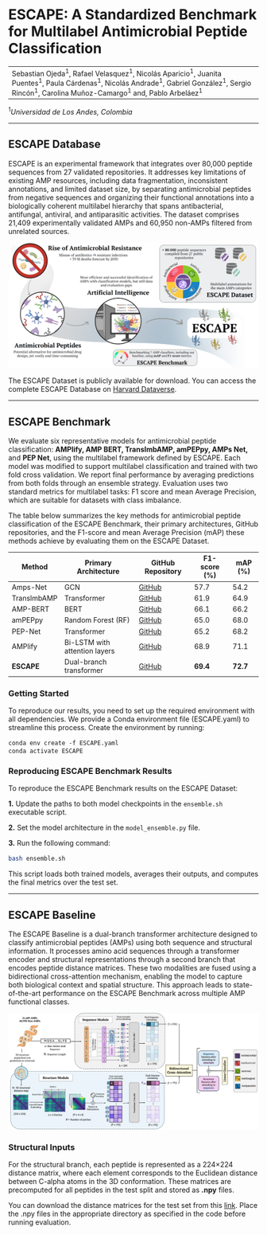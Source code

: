# ESCAPE: A Standardized Benchmark for Multilabel Antimicrobial Peptide Classification

<table>
    <tr>
        <td>
            Sebastian Ojeda<sup>1</sup>, Rafael Velasquez<sup>1</sup>, Nicolás Aparicio<sup>1</sup>, Juanita Puentes<sup>1</sup>, Paula Cárdenas<sup>1</sup>, Nicolás Andrade<sup>1</sup>, Gabriel González<sup>1</sup>, Sergio Rincón<sup>1</sup>, Carolina Muñoz-Camargo<sup>1</sup> and, Pablo Arbeláez<sup>1</sup>
        </td>
    </tr>
</table>
<sup>1</sup><em>Universidad de Los Andes, Colombia</em>

___________

## ESCAPE Database

ESCAPE is an experimental framework that integrates over 80,000 peptide sequences from 27 validated repositories. It addresses key limitations of existing AMP resources, including data fragmentation, inconsistent annotations, and limited dataset size, by separating antimicrobial peptides from negative sequences and organizing their functional annotations into a biologically coherent multilabel hierarchy that spans antibacterial, antifungal, antiviral, and antiparasitic activities. The dataset comprises 21,409 experimentally validated AMPs and 60,950 non-AMPs filtered from unrelated sources.



<p align="center">
<img src="Figures/overview_ESCAPE.png" width="800">
</p>




The ESCAPE Dataset is publicly available for download. You can access the complete ESCAPE Database on [Harvard Dataverse](https://doi.org/10.7910/DVN/C69MCD).

___________

## ESCAPE Benchmark


We evaluate six representative models for antimicrobial peptide classification: **AMPlify, AMP BERT, TransImbAMP, amPEPpy, AMPs Net,** and **PEP Net**, using the multilabel framework defined by ESCAPE. Each model was modified to support multilabel classification and trained with two fold cross validation. We report final performance by averaging predictions from both folds through an ensemble strategy. Evaluation uses two standard metrics for multilabel tasks: F1 score and mean Average Precision, which are suitable for datasets with class imbalance.

The table below summarizes the key methods for antimicrobial peptide classification of the ESCAPE Benchmark, their primary architectures, GitHub repositories, and the F1-score and mean Average Precision (mAP) these methods achieve by evaluating them on the ESCAPE Dataset.

| Method      | Primary Architecture          | GitHub Repository                                             | F1-score (%) | mAP (%) |
|-------------|-------------------------------|---------------------------------------------------------------|--------------|---------|
| Amps-Net    | GCN                           | [GitHub](https://github.com/BCV-Uniandes/AMPs-Net)            | 57.7         | 54.2    |
| TranslmbAMP | Transformer                   | [GitHub](https://github.com/BiOmicsLab/TransImbAMP)           | 61.9         | 64.9    |
| AMP-BERT    | BERT                          | [GitHub](https://github.com/GIST-CSBL/AMP-BERT)               | 66.1         | 66.2    |
| amPEPpy     | Random Forest (RF)            | [GitHub](https://github.com/tlawrence3/amPEPpy)               | 65.0         | 68.0    |
| PEP-Net     | Transformer                   | [GitHub](https://github.com/hjy23/PepNet)                     | 65.2         | 68.2    |
| AMPlify     | Bi-LSTM with attention layers | [GitHub](https://github.com/bcgsc/AMPlify)                    | 68.9         | 71.1    |
| **ESCAPE**  | Dual-branch transformer       | [GitHub](https://github.com/BCV-Uniandes/ESCAPE)              | **69.4**     | **72.7**|

### Getting Started

To reproduce our results, you need to set up the required environment with all dependencies. We provide a Conda environment file (ESCAPE.yaml) to streamline this process. Create the environment by running:

```
conda env create -f ESCAPE.yaml
conda activate ESCAPE
```

### Reproducing ESCAPE Benchmark Results

To reproduce the ESCAPE Benchmark results on the ESCAPE Dataset:

**1.**	Update the paths to both model checkpoints in the `ensemble.sh` executable script.

**2.**	Set the model architecture in the `model_ensemble.py` file.

**3.**	Run the following command:

```bash
bash ensemble.sh
```
This script loads both trained models, averages their outputs, and computes the final metrics over the test set.


___________

## ESCAPE Baseline

The ESCAPE Baseline is a dual-branch transformer architecture designed to classify antimicrobial peptides (AMPs) using both sequence and structural information. It processes amino acid sequences through a transformer encoder and structural representations through a second branch that encodes peptide distance matrices. These two modalities are fused using a bidirectional cross-attention mechanism, enabling the model to capture both biological context and spatial structure. This approach leads to state-of-the-art performance on the ESCAPE Benchmark across multiple AMP functional classes.

<p align="center">
<img src="Figures/Archutecture_ESCAPE.png" width="800">
</p>

### Structural Inputs

For the structural branch, each peptide is represented as a 224×224 distance matrix, where each element corresponds to the Euclidean distance between C-alpha atoms in the 3D conformation. These matrices are precomputed for all peptides in the test split and stored as **.npy** files.

You can download the distance matrices for the test set from this [link](https://drive.google.com/drive/folders/1e30YX0eztjauwTM5EJ00me-2JS_0iYSF?usp=sharing). Place the .npy files in the appropriate directory as specified in the code before running evaluation.
